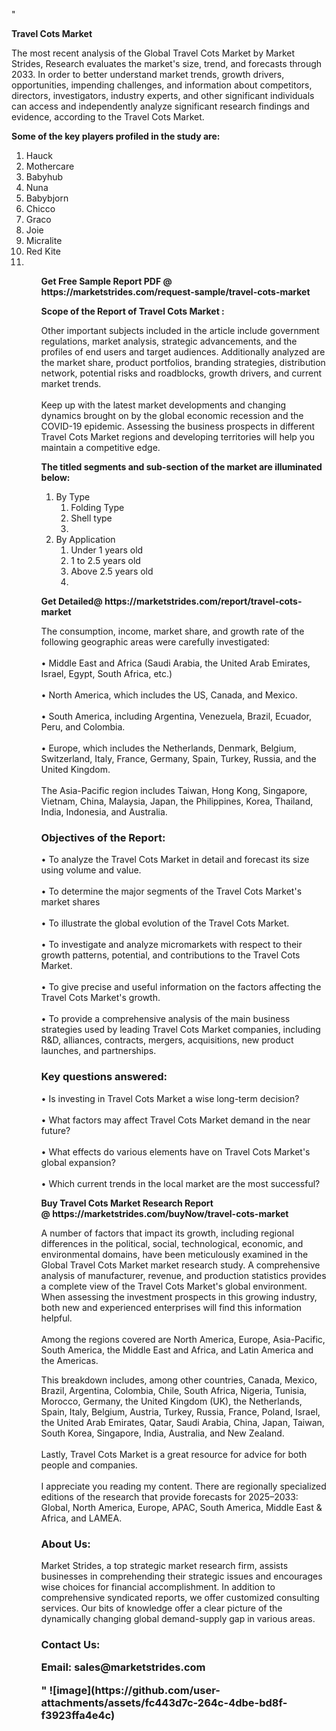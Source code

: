 "<p><strong>Travel Cots Market</strong></p>
<p>The most recent analysis of the Global Travel Cots Market by Market Strides, Research evaluates the market's size, trend, and forecasts through 2033. In order to better understand market trends, growth drivers, opportunities, impending challenges, and information about competitors, directors, investigators, industry experts, and other significant individuals can access and independently analyze significant research findings and evidence, according to the Travel Cots Market.</p>
<p><strong> Some of the key players profiled in the study are: </strong></p>
<p><ol><li>
Hauck</li><li>Mothercare</li><li>Babyhub</li><li>Nuna</li><li>Babybjorn</li><li>Chicco</li><li>Graco</li><li>Joie</li><li>Micralite</li><li>Red Kite</li><li>


</li><ol></p>
<p><strong>Get Free Sample Report PDF @ <a>https://marketstrides.com/request-sample/travel-cots-market</a></strong></p>
<p><strong> Scope of the Report of Travel Cots Market : </strong></p>
<p>Other important subjects included in the article include government regulations, market analysis, strategic advancements, and the profiles of end users and target audiences. Additionally analyzed are the market share, product portfolios, branding strategies, distribution network, potential risks and roadblocks, growth drivers, and current market trends. <br /> <br />Keep up with the latest market developments and changing dynamics brought on by the global economic recession and the COVID-19 epidemic. Assessing the business prospects in different Travel Cots Market regions and developing territories will help you maintain a competitive edge.</p>
<p><strong> The titled segments and sub-section of the market are illuminated below: </strong></p>
<p><ol><li>By Type<ol><li>Folding Type</li><li>Shell type</li><li></li></ol></li><li>By Application<ol><li>Under 1 years old</li><li>1 to 2.5 years old</li><li>Above 2.5 years old</li><li></li></ol></li></ol></p>
<p><strong>Get Detailed@ <a>https://marketstrides.com/report/travel-cots-market</a></strong></p>
<p>The consumption, income, market share, and growth rate of the following geographic areas were carefully investigated: <br /> <br />• Middle East and Africa (Saudi Arabia, the United Arab Emirates, Israel, Egypt, South Africa, etc.) <br /> <br />• North America, which includes the US, Canada, and Mexico. <br /> <br />• South America, including Argentina, Venezuela, Brazil, Ecuador, Peru, and Colombia. <br /> <br />• Europe, which includes the Netherlands, Denmark, Belgium, Switzerland, Italy, France, Germany, Spain, Turkey, Russia, and the United Kingdom. <br /> <br />The Asia-Pacific region includes Taiwan, Hong Kong, Singapore, Vietnam, China, Malaysia, Japan, the Philippines, Korea, Thailand, India, Indonesia, and Australia.</p>
<h3><strong>Objectives of</strong> the<strong> Report: </strong></h3>
<p>• To analyze the Travel Cots Market in detail and forecast its size using volume and value. <br /> <br />• To determine the major segments of the Travel Cots Market's market shares <br /> <br />• To illustrate the global evolution of the Travel Cots Market. <br /> <br />• To investigate and analyze micromarkets with respect to their growth patterns, potential, and contributions to the Travel Cots Market. <br /> <br />• To give precise and useful information on the factors affecting the Travel Cots Market's growth. <br /> <br />• To provide a comprehensive analysis of the main business strategies used by leading Travel Cots Market companies, including R&amp;D, alliances, contracts, mergers, acquisitions, new product launches, and partnerships.</p>
<h3>Key questions answered:</h3>
<p>• Is investing in Travel Cots Market a wise long-term decision? <br /> <br />• What factors may affect Travel Cots Market demand in the near future? <br /> <br />• What effects do various elements have on Travel Cots Market's global expansion? <br /> <br />• Which current trends in the local market are the most successful?</p>
<p><strong>Buy Travel Cots Market Research Report @ <a>https://marketstrides.com/buyNow/travel-cots-market</a></strong></p>
<p>A number of factors that impact its growth, including regional differences in the political, social, technological, economic, and environmental domains, have been meticulously examined in the Global Travel Cots Market market research study. A comprehensive analysis of manufacturer, revenue, and production statistics provides a complete view of the Travel Cots Market's global environment. When assessing the investment prospects in this growing industry, both new and experienced enterprises will find this information helpful. <br /> <br />Among the regions covered are North America, Europe, Asia-Pacific, South America, the Middle East and Africa, and Latin America and the Americas.</p>
<p>This breakdown includes, among other countries, Canada, Mexico, Brazil, Argentina, Colombia, Chile, South Africa, Nigeria, Tunisia, Morocco, Germany, the United Kingdom (UK), the Netherlands, Spain, Italy, Belgium, Austria, Turkey, Russia, France, Poland, Israel, the United Arab Emirates, Qatar, Saudi Arabia, China, Japan, Taiwan, South Korea, Singapore, India, Australia, and New Zealand. <br /> <br />Lastly, Travel Cots Market is a great resource for advice for both people and companies. <br /> <br />I appreciate you reading my content. There are regionally specialized editions of the research that provide forecasts for 2025–2033: Global, North America, Europe, APAC, South America, Middle East &amp; Africa, and LAMEA.</p>
<h3><strong>About Us: </strong></h3>
<p>Market Strides, a top strategic market research firm, assists businesses in comprehending their strategic issues and encourages wise choices for financial accomplishment. In addition to comprehensive syndicated reports, we offer customized consulting services. Our bits of knowledge offer a clear picture of the dynamically changing global demand-supply gap in various areas.</p>
<h3>Contact Us:</h12>
<p>Email: <a>sales@marketstrides.com</a></p>"
![image](https://github.com/user-attachments/assets/fc443d7c-264c-4dbe-bd8f-f3923ffa4e4c)

